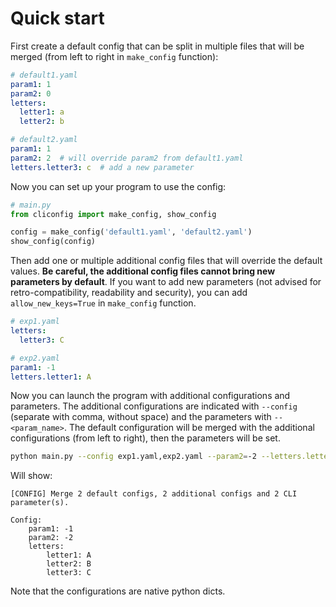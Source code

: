 # Quick start

First create a default config that can be split in multiple files that will be merged
(from left to right in `make_config` function):

```yaml
# default1.yaml
param1: 1
param2: 0
letters:
  letter1: a
  letter2: b
```

```yaml
# default2.yaml
param1: 1
param2: 2  # will override param2 from default1.yaml
letters.letter3: c  # add a new parameter
```

Now you can set up your program to use the config:

```python
# main.py
from cliconfig import make_config, show_config

config = make_config('default1.yaml', 'default2.yaml')
show_config(config)
```

Then add one or multiple additional config files that will override the default values.
**Be careful, the additional config files cannot bring new parameters by default**.
If you want to add new parameters (not advised for retro-compatibility, readability
and security), you can add `allow_new_keys=True` in `make_config` function.

```yaml
# exp1.yaml
letters:
  letter3: C
```

```yaml
# exp2.yaml
param1: -1
letters.letter1: A
```

Now you can launch the program with additional configurations and parameters.
The additional configurations are indicated with `--config` (separate with comma,
without space) and the parameters with `--<param_name>`. The default configuration
will be merged with the additional configurations (from left to right), then the
parameters will be set.

```bash
python main.py --config exp1.yaml,exp2.yaml --param2=-2 --letters.letter2='B'
```

Will show:

```text
[CONFIG] Merge 2 default configs, 2 additional configs and 2 CLI parameter(s).

Config:
    param1: -1
    param2: -2
    letters:
        letter1: A
        letter2: B
        letter3: C
```

Note that the configurations are native python dicts.

